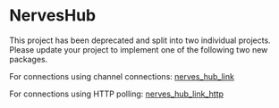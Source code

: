 # NervesHub

This project has been deprecated and split into two individual projects.
Please update your project to implement one of the following two new packages.

For connections using channel connections:
[nerves_hub_link](https://github.com/nerves-hub/nerves_hub_link)

For connections using HTTP polling:
[nerves_hub_link_http](https://github.com/nerves-hub/nerves_hub_link_http)
